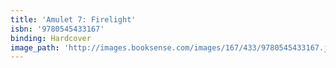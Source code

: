 ```yaml
---
title: 'Amulet 7: Firelight'
isbn: '9780545433167'
binding: Hardcover
image_path: 'http://images.booksense.com/images/167/433/9780545433167.jpg'
---
```



